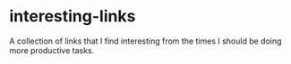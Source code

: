 # interesting-links
A collection of links that I find interesting from the times I should be doing more productive tasks.

